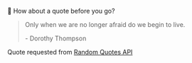 📣 How about a quote before you go?

> Only when we are no longer afraid do we begin to live.
>
> <p>- Dorothy Thompson</p>

Quote requested from [Random Quotes API](https://github.com/lukePeavey/quotable)
